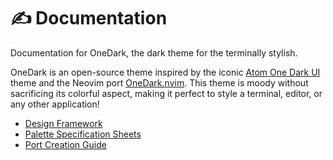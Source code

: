 # ✍ Documentation

Documentation for OneDark, the dark theme for the terminally stylish.


OneDark is an open-source theme inspired by the iconic [Atom One Dark UI](https://github.com/atom/atom/tree/master/packages/one-dark-ui") theme and the Neovim port [OneDark.nvim](https://github.com/navarasu/onedark.nvim). This theme is moody without sacrificing its colorful aspect, making it perfect to style a terminal, editor, or any other application!

- [Design Framework](/docs/design-framework.md)
- [Palette Specification Sheets](/docs/palette-spec-sheets.md)
- [Port Creation Guide](/docs/port-creation-guide.md)